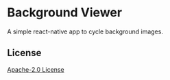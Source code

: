 # Background Viewer

A simple react-native app to cycle background images.

## License

[Apache-2.0 License](LICENSE)
